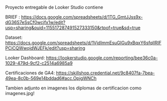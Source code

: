 Proyecto entregable de Looker Studio contiene

BRIEF : https://docs.google.com/spreadsheets/d/1TG_GmtJJss9x-dG36S7eSsCf0wcjfx1w/edit?usp=sharing&ouid=115517287491527333150&rtpof=true&sd=true

Dataset: https://docs.google.com/spreadsheets/d/1VjdImmEsuGIGu9xBqxY6sfqllRIFPCiCQWwojdWJEFk/edit?usp=sharing

Looker Dashboard: https://lookerstudio.google.com/reporting/bee36c0a-1029-479d-9cf2-c2514a6985a9

Certificaciones de GA4: https://skillshop.credential.net/9c8407fa-7bea-49ea-8c0b-569e14bddad6#acc.OpjgWNCh


Tambien adjunto en imagenes los diplomas de certificacion como imagenes.jpg!



